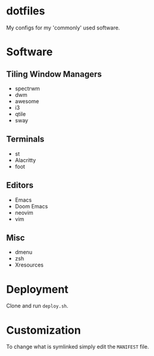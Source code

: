 # dotfiles #

My configs for my 'commonly' used software.

# Software #

## Tiling Window Managers
* spectrwm
* dwm
* awesome
* i3
* qtile
* sway

## Terminals
* st
* Alacritty
* foot

## Editors
* Emacs
* Doom Emacs
* neovim
* vim 

## Misc
* dmenu
* zsh
* Xresources

# Deployment #

Clone and run `deploy.sh`.

# Customization #
To change what is symlinked simply edit the `MANIFEST` file.
